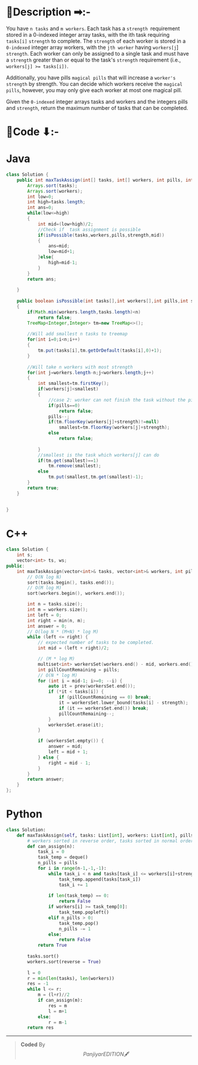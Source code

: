 # 📍Description ➡:-
<!-- Describe your first thoughts on how to solve this problem. -->
You have `n tasks` and `m workers`. Each task has a `strength `requirement stored in a 0-indexed integer array tasks, with the ith task requiring `tasks[i]` `strength` to complete. The `strength` of each worker is stored in a `0-indexed` integer array workers, with the `jth worker` having `workers[j`] `strength`. Each worker can only be assigned to a single task and must have a `strength` greater than or equal to the task's `strength` requirement (i.e., `workers[j] >= tasks[i])`.

Additionally, you have pills `magical pills` that will increase a `worker's strength` by strength. You can decide which workers receive the `magical pills`, however, you may only give each worker at most one magical pill.

Given the `0-indexed` integer arrays tasks and workers and the integers pills and `strength`, return the maximum number of tasks that can be completed. 


# 📝Code ⬇:-


# Java
```java []
class Solution {
    public int maxTaskAssign(int[] tasks, int[] workers, int pills, int strength) {
        Arrays.sort(tasks);
        Arrays.sort(workers);
        int low=0;
        int high=tasks.length;
        int ans=0;
        while(low<=high)
        {
            int mid=(low+high)/2;
			//Check if  task assignment is possible
            if(isPossible(tasks,workers,pills,strength,mid))
            {
                ans=mid;
                low=mid+1;
            }else{
                high=mid-1;
            }
        }
        return ans;
        
    }
    
    public boolean isPossible(int tasks[],int workers[],int pills,int strength,int n)
    {
        if(Math.min(workers.length,tasks.length)<n)
            return false;
        TreeMap<Integer,Integer> tm=new TreeMap<>();
		
		//Will add smallest n tasks to treemap
        for(int i=0;i<n;i++)
        {
            tm.put(tasks[i],tm.getOrDefault(tasks[i],0)+1);
        }
		
		//Will take n workers with most strength
        for(int j=workers.length-n;j<workers.length;j++)
        {
            int smallest=tm.firstKey();
            if(workers[j]<smallest)
            {
				//case 2: worker can not finish the task without the pill
                if(pills==0)
                    return false;
                pills--;
                if(tm.floorKey(workers[j]+strength)!=null)
                    smallest=tm.floorKey(workers[j]+strength);
                else
                    return false;
                
            }
            //smallest is the task which workers[j] can do
            if(tm.get(smallest)==1)
                tm.remove(smallest);
            else
                tm.put(smallest,tm.get(smallest)-1);
        }
        return true;
    }
    
  
}

```

# C++
``` cpp []
class Solution {
    int s;
    vector<int> ts, ws;
public:
    int maxTaskAssign(vector<int>& tasks, vector<int>& workers, int pills, int strength) {
        // O(N log N)
        sort(tasks.begin(), tasks.end());
        // O(M log M)
        sort(workers.begin(), workers.end());

        int n = tasks.size();
        int m = workers.size();
        int left = 0;
        int right = min(n, m);
        int answer = 0;
        // O(log N * (M+N) * log M)
        while (left <= right) {
            // expected number of tasks to be completed.
            int mid = (left + right)/2;

            // (M * log M)
            multiset<int> workersSet(workers.end() - mid, workers.end());
            int pillCountRemaining = pills;
            // O(N * log M)
            for (int i = mid-1; i>=0; --i) {
                auto it = prev(workersSet.end());
                if (*it < tasks[i]) {
                    if (pillCountRemaining == 0) break;
                    it = workersSet.lower_bound(tasks[i] - strength);
                    if (it == workersSet.end()) break;
                    pillCountRemaining--;
                }
                workersSet.erase(it);
            }

            if (workersSet.empty()) {
                answer = mid;
                left = mid + 1;
            } else {
                right = mid - 1;
            }
        }
        return answer;
    }
};
```

# Python
``` python []
class Solution:
    def maxTaskAssign(self, tasks: List[int], workers: List[int], pills: int, strength: int) -> int:
        # workers sorted in reverse order, tasks sorted in normal order
        def can_assign(n):
            task_i = 0
            task_temp = deque()
            n_pills = pills
            for i in range(n-1,-1,-1):
                while task_i < n and tasks[task_i] <= workers[i]+strength:
                    task_temp.append(tasks[task_i])
                    task_i += 1
                
                if len(task_temp) == 0:
                    return False
                if workers[i] >= task_temp[0]:
                    task_temp.popleft()
                elif n_pills > 0:
                    task_temp.pop()
                    n_pills -= 1
                else:
                    return False
            return True
        
        tasks.sort()
        workers.sort(reverse = True)
        
        l = 0
        r = min(len(tasks), len(workers))
        res = -1
        while l <= r:
            m = (l+r)//2
            if can_assign(m):
                res = m
                l = m+1
            else:
                r = m-1
        return res   
```

---

>    **Coded** By $$Panjiyar EDITION 🖋  $$

               
